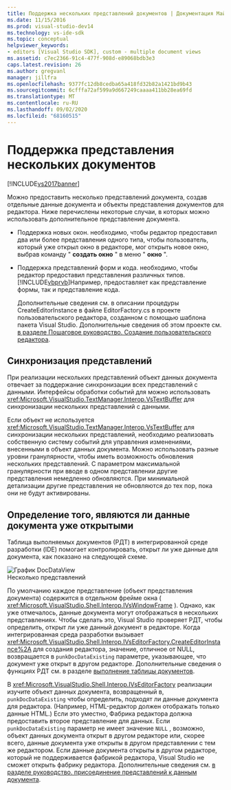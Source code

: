 ```yaml
---
title: Поддержка нескольких представлений документов | Документация Майкрософт
ms.date: 11/15/2016
ms.prod: visual-studio-dev14
ms.technology: vs-ide-sdk
ms.topic: conceptual
helpviewer_keywords:
- editors [Visual Studio SDK], custom - multiple document views
ms.assetid: c7ec2366-91c4-477f-908d-e89068bdb3e3
caps.latest.revision: 26
ms.author: gregvanl
manager: jillfra
ms.openlocfilehash: 9377fc12db8cedba65a418fd32b82a1421bd9b43
ms.sourcegitcommit: 6cfffa72af599a9d667249caaaa411bb28ea69fd
ms.translationtype: MT
ms.contentlocale: ru-RU
ms.lasthandoff: 09/02/2020
ms.locfileid: "68160515"
---
```

# <a name="supporting-multiple-document-views"></a>Поддержка представления нескольких документов
[!INCLUDE[vs2017banner](../includes/vs2017banner.md)]

Можно предоставить несколько представлений документа, создав отдельные данные документа и объекты представления документов для редактора. Ниже перечислены некоторые случаи, в которых можно использовать дополнительное представление документа.  
  
- Поддержка новых окон. необходимо, чтобы редактор предоставил два или более представления одного типа, чтобы пользователь, который уже открыл окно в редакторе, мог открыть новое окно, выбрав команду " **создать окно** " в меню " **окно** ".  
  
- Поддержка представлений форм и кода. необходимо, чтобы редактор предоставил представления различных типов. [!INCLUDE[vbprvb](../includes/vbprvb-md.md)]Например, предоставляет как представление формы, так и представление кода.  
  
  Дополнительные сведения см. в описании процедуры CreateEditorInstance в файле EditorFactory.cs в проекте пользовательского редактора, созданном с помощью шаблона пакета Visual Studio. Дополнительные сведения об этом проекте см. [в разделе Пошаговое руководство. Создание пользовательского редактора](../extensibility/walkthrough-creating-a-custom-editor.md).  
  
## <a name="synchronizing-views"></a>Синхронизация представлений  
 При реализации нескольких представлений объект данных документа отвечает за поддержание синхронизации всех представлений с данными. Интерфейсы обработки событий для можно использовать <xref:Microsoft.VisualStudio.TextManager.Interop.VsTextBuffer> для синхронизации нескольких представлений с данными.  
  
 Если объект не используется <xref:Microsoft.VisualStudio.TextManager.Interop.VsTextBuffer> для синхронизации нескольких представлений, необходимо реализовать собственную систему событий для управления изменениями, внесенными в объект данных документа. Можно использовать разные уровни гранулярности, чтобы иметь возможность обновления нескольких представлений. С параметром максимальной гранулярности при вводе в одном представлении другие представления немедленно обновляются. При минимальной детализации другие представления не обновляются до тех пор, пока они не будут активированы.  
  
## <a name="determining-whether-document-data-is-already-open"></a>Определение того, являются ли данные документа уже открытыми  
 Таблица выполняемых документов (РДТ) в интегрированной среде разработки (IDE) помогает контролировать, открыт ли уже данные для документа, как показано на следующей схеме.  
  
 ![График DocDataView](../extensibility/media/docdataview.gif "докдатавиев")  
Несколько представлений  
  
 По умолчанию каждое представление (объект представления документа) содержится в отдельном фрейме окна ( <xref:Microsoft.VisualStudio.Shell.Interop.IVsWindowFrame> ). Однако, как уже отмечалось, данные документа могут отображаться в нескольких представлениях. Чтобы сделать это, Visual Studio проверяет РДТ, чтобы определить, открыт ли уже данный документ в редакторе. Когда интегрированная среда разработки вызывает <xref:Microsoft.VisualStudio.Shell.Interop.IVsEditorFactory.CreateEditorInstance%2A> для создания редактора, значение, отличное от NULL, возвращается в `punkDocDataExisting` параметре, указывающее, что документ уже открыт в другом редакторе. Дополнительные сведения о функциях РДТ см. в разделе [выполнение таблицы документов](../extensibility/internals/running-document-table.md).  
  
 В <xref:Microsoft.VisualStudio.Shell.Interop.IVsEditorFactory> реализации изучите объект данных документа, возвращенный в, `punkDocDataExisting` чтобы определить, подходят ли данные документа для редактора. (Например, HTML-редактор должен отображать только данные HTML.) Если это уместно, Фабрика редактора должна предоставить второе представление для данных. Если `punkDocDataExisting` параметр не имеет значение `NULL` , возможно, объект данных документа открыт в другом редакторе или, скорее всего, данные документа уже открыты в другом представлении с тем же редактором. Если данные документа открыты в другом редакторе, который не поддерживается фабрикой редактора, Visual Studio не сможет открыть фабрику редактора. Дополнительные сведения см. [в разделе руководство. присоединение представлений к данным документа](../extensibility/how-to-attach-views-to-document-data.md).
